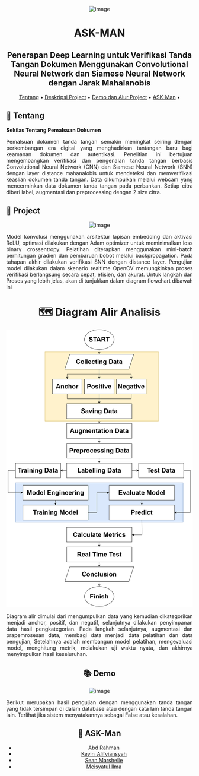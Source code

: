 <div align="center">

![image](https://github.com/user-attachments/assets/e3f87566-6217-4d7f-a2e6-38d66f59ee84)

# ASK-MAN

## Penerapan Deep Learning untuk Verifikasi Tanda Tangan Dokumen Menggunakan Convolutional Neural Network dan Siamese Neural Network dengan Jarak Mahalanobis

<p align="center">


[Tentang](#newspaper-Tentang)
•
[Deskripsi Project](#open_book-Project)
•
[Demo dan Alur Project](#books-Demo)
•
[ASK-Man](#panda_face-ASK-Man)
•
</div>

## :newspaper: Tentang

**Sekilas Tentang Pemalsuan Dokumen**

<p align="justify">
Pemalsuan dokumen tanda tangan semakin meningkat seiring dengan perkembangan era digital yang menghadirkan tantangan baru bagi keamanan dokumen dan autentikasi. Penelitian ini bertujuan mengembangkan verifikasi dan pengenalan tanda tangan berbasis Convolutional Neural Network (CNN) dan Siamese Neural Network (SNN) dengan layer distance mahanalobis untuk mendeteksi dan memverifikasi keaslian dokumen tanda tangan. Data dikumpulkan melalui webcam yang mencerminkan data dokumen tanda tangan pada perbankan. Setiap citra diberi label, augmentasi dan preprocessing dengan 2 size citra.
</p>



## :open_book: Project 

<div align="center">

![image](https://github.com/user-attachments/assets/29d16c29-7d61-41e9-b65c-d5e2be98e7ad)

<p align="center">

<p align="justify">
Model konvolusi menggunakan arsitektur lapisan embedding dan aktivasi ReLU, optimasi dilakukan dengan Adam optimizer untuk meminimalkan loss binary crossentropy. Pelatihan diterapkan menggunakan mini-batch perhitungan gradien dan pembaruan bobot melalui backpropagation. Pada tahapan akhir dilakukan verifikasi SNN dengan distance layer. Pengujian model dilakukan dalam skenario realtime OpenCV memungkinkan proses verifikasi berlangsung secara cepat, efisien, dan akurat. Untuk langkah dan Proses yang lebih jelas, akan di tunjukkan dalam diagram flowchart dibawah ini
</p>

<p align="center">

# :world_map: Diagram Alir Analisis

![WhatsApp Image 2024-10-18 at 16 00 56_4ac91ebd](https://raw.githubusercontent.com/abdul014/ASK-MAN/refs/heads/main/Pictures/alur%20proses.drawio.png)
<p align="justify">
Diagram alir dimulai dari mengumpulkan data yang kemudian dikategorikan menjadi anchor, positif, dan negatif, selanjutnya dilakukan penyimpanan data hasil pengkategorian. Pada langkah selanjutnya, augmentasi dan prapemrosesan data, membagi data menjadi data pelatihan dan data pengujian, Setelahnya adalah membangun model pelatihan, mengevaluasi model, menghitung metrik, melakukan uji waktu nyata, dan akhirnya menyimpulkan hasil keseluruhan.
</p>

</p>




## :books: Demo

<div align="center">

![image](https://github.com/abdul014/ASK-MAN/blob/main/Pictures/demo.gif)

<p align="center">

<p align="justify">
Berikut merupakan hasil pengujian dengan menggunakan tanda tangan yang tidak tersimpan di dalam database atau dengan kata lain tanda tangan lain. Terlihat jika sistem menyatakannya sebagai False atau kesalahan.
</p>

## :panda_face: ASK-Man 

+ [Abd Rahman](https://github.com/abdul014/)
+ [Kevin_Alifviansyah](https://github.com/kevinsoewari/)
+ [Sean Marshelle](https://github.com/seanmarshelleproj)
+ [Meisyatul Ilma](https://github.com/meisyatulilma)

